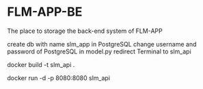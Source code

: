 # FLM-APP-BE
The place to storage the back-end system of FLM-APP

create db with name slm_app in PostgreSQL
change username and password of PostgreSQL in model.py
redirect Terminal to slm_api 

docker build -t slm_api .

docker run -d -p 8080:8080 slm_api

